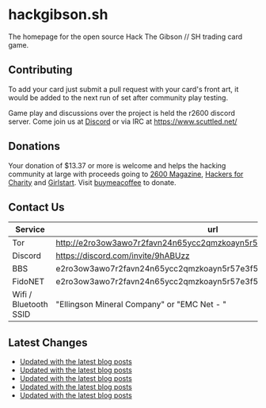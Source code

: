 # hackgibson.sh
The homepage for the open source Hack The Gibson // SH trading card game.


## Contributing

To add your card just submit a pull request with your card's front art, it would be added to the next run of set after community play testing.

Game play and discussions over the project is held the r2600 discord server. Come join us at [Discord](https://discord.com/invite/9hABUzz) or via IRC at https://www.scuttled.net/


## Donations

Your donation of $13.37 or more is welcome and helps the hacking community at large with proceeds going to [2600 Magazine](https://2600.com/), [Hackers for Charity](https://hackersforcharity.org) and [Girlstart](https://girlstart.org).  Visit [buymeacoffee](https://www.buymeacoffee.com/hackgibson.sh) to donate.


## Contact Us

Service | url
-|-
Tor | http://e2ro3ow3awo7r2favn24n65ycc2qmzkoayn5r57e3f56nvjwdcgg32ad.onion
Discord | https://discord.com/invite/9hABUzz
BBS | e2ro3ow3awo7r2favn24n65ycc2qmzkoayn5r57e3f56nvjwdcgg32ad.onion:23
FidoNET | e2ro3ow3awo7r2favn24n65ycc2qmzkoayn5r57e3f56nvjwdcgg32ad.onion:24554
Wifi / Bluetooth SSID | "Ellingson Mineral Company" or "EMC Net - <fidonet address>"

## Latest Changes
<!-- BLOG-POST-LIST:START -->
- [Updated with the latest blog posts](https://github.com/DFW2600/hackgibson.sh/commit/8ad3ce49c54770bba7f177ea31d5d81547476bfc)
- [Updated with the latest blog posts](https://github.com/DFW2600/hackgibson.sh/commit/aa667abe3ae782c229d582f4aa097246ff124470)
- [Updated with the latest blog posts](https://github.com/DFW2600/hackgibson.sh/commit/c8baefa5acb000ab2e4e0f2348dc51dde3cf1eb2)
- [Updated with the latest blog posts](https://github.com/DFW2600/hackgibson.sh/commit/8f6aff3892cb7f3ce4840c7c0fa339f274f0077a)
- [Updated with the latest blog posts](https://github.com/DFW2600/hackgibson.sh/commit/aba2d508dbbdbdd7639b96274cc75f9aea32c2c0)
<!-- BLOG-POST-LIST:END -->
